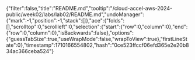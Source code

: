 {"filter":false,"title":"README.md","tooltip":"/cloud-accel-aws-2024-public/week02/labs/lab02/README.md","undoManager":{"mark":-1,"position":-1,"stack":[]},"ace":{"folds":[],"scrolltop":0,"scrollleft":0,"selection":{"start":{"row":0,"column":0},"end":{"row":0,"column":0},"isBackwards":false},"options":{"guessTabSize":true,"useWrapMode":false,"wrapToView":true},"firstLineState":0},"timestamp":1710166554802,"hash":"0ce523ffccf06efd365e2e20b834ac366ceba524"}